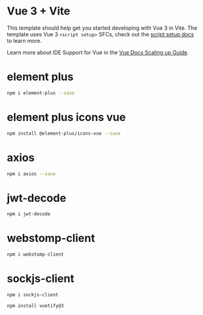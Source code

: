 # Vue 3 + Vite

This template should help get you started developing with Vue 3 in Vite. The template uses Vue 3 `<script setup>` SFCs, check out the [script setup docs](https://v3.vuejs.org/api/sfc-script-setup.html#sfc-script-setup) to learn more.

Learn more about IDE Support for Vue in the [Vue Docs Scaling up Guide](https://vuejs.org/guide/scaling-up/tooling.html#ide-support).

# element plus
```sh
npm i element-plus --save
```
# element plus icons vue
```sh
npm install @element-plus/icons-vue --save
```
# axios
```sh
npm i axios --save
```

# jwt-decode
```sh
npm i jwt-decode
```

# webstomp-client
```sh
npm i webstomp-client
```

# sockjs-client
```sh
npm i sockjs-client
```

```sh
npm install vuetify@3
```

[//]: # (npm install jwt-decode, npm install sockjs-client, npm install)

[//]: # (webstomp-client)